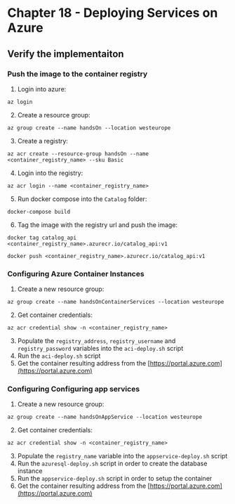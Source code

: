 # Chapter 18 - Deploying Services on Azure

## Verify the implementaiton

### Push the image to the container registry

1. Login into azure:

```
az login
```
2. Create a resource group:

```
az group create --name handsOn --location westeurope
```

3. Create a registry:

```
az acr create --resource-group handsOn --name <container_registry_name> --sku Basic
```

4. Login into the registry:

```
az acr login --name <container_registry_name>
```

5. Run docker compose into the `Catalog` folder:

```
docker-compose build
```

6. Tag the image with the registry url and push the image:

```
docker tag catalog_api
<container_registry_name>.azurecr.io/catalog_api:v1

docker push <container_registry_name>.azurecr.io/catalog_api:v1
```


### Configuring Azure Container Instances

1. Create a new resource group: 

```
az group create --name handsOnContainerServices --location westeurope
```
2. Get container credentials:

```
az acr credential show -n <container_registry_name>
```

3. Populate the `registry_address`, `registry_username` and `registry_password` variables into the `aci-deploy.sh` script
4. Run the `aci-deploy.sh` script
5. Get the container resulting address from the [https://portal.azure.com](https://portal.azure.com)


### Configuring Configuring app services
1. Create a new resource group: 

```
az group create --name handsOnAppService --location westeurope
```
2. Get container credentials:

```
az acr credential show -n <container_registry_name>
```

3. Populate the `registry_name` variable into the `appservice-deploy.sh` script
4. Run the `azuresql-deploy.sh` script in order to create the database instance
5. Run the `appservice-deploy.sh` script in order to setup the container
5. Get the container resulting address from the [https://portal.azure.com](https://portal.azure.com)